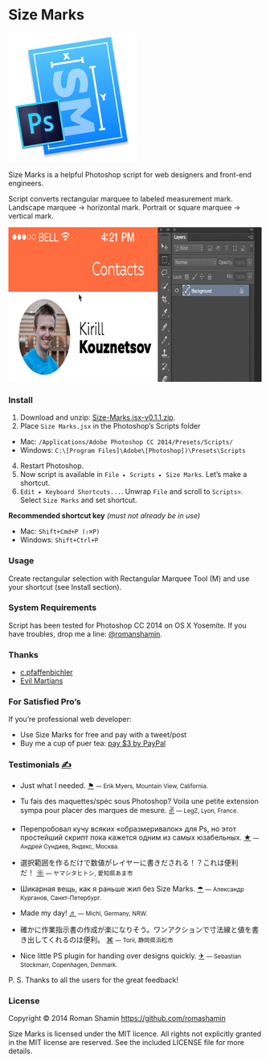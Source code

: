 # Size Marks

<img width="256" height="256" src="images/Size-Marks-Icon-512.png" title="Size Marks logo">

Size Marks is a helpful Photoshop script for web designers and front-end engineers.

Script converts rectangular marquee to labeled measurement mark. Landscape marquee → horizontal mark. Portrait or square marquee → vertical mark.

<img width="735" height="307" src="images/size-marks-show.gif" title="Demonstration">

### Install

1. Download and unzip: [Size-Marks.jsx-v0.1.1.zip].
2. Place `Size Marks.jsx` in the Photoshop’s Scripts folder
 - Mac: `/Applications/Adobe Photoshop CC 2014/Presets/Scripts/`
 - Windows: `C:\[Program Files]\Adobe\[Photoshop])\Presets\Scripts`
4. Restart Photoshop.
5. Now script is available in `File ▸ Scripts ▸ Size Marks`. Let’s make a shortcut.
6. `Edit ▸ Keyboard Shortcuts...`. Unwrap `File` and scroll to `Scripts>`. Select `Size Marks` and set shortcut.

**Recommended shortcut key** *(must not already be in use)*

- Mac: `Shift+Cmd+P (⇧⌘P)`
- Windows: `Shift+Ctrl+P`

[Size-Marks.jsx-v0.1.1.zip]: https://cdn.rawgit.com/romashamin/Size-Marks-PS/master/Size-Marks.jsx-v0.1.1.zip

### Usage

Create rectangular selection with Rectangular Marquee Tool (M) and use your shortcut (see Install section).

### System Requirements

Script has been tested for Photoshop CC 2014 on OS X Yosemite. If you have troubles, drop me a line: [@romanshamin].

[@romanshamin]: https://twitter.com/romanshamin

### Thanks

* [c.pfaffenbichler]
* [Evil Martians]

[c.pfaffenbichler]: https://forums.adobe.com/people/c.pfaffenbichler
[Evil Martians]: http://evilmartians.com/

### For Satisfied Pro’s

If you’re professional web developer:
* Use Size Marks for free and pay with a tweet/post
* Buy me a cup of puer tea: [pay $3 by PayPal]

[pay $3 by PayPal]: https://www.paypal.com/cgi-bin/webscr?cmd=_s-xclick&hosted_button_id=AWYVPVCBHEJXA

### Testimonials [✍]

[✍]: https://twitter.com/search?f=realtime&q=Size%20Marks&src=typd

- Just what I needed. [⚑]
<small>— Erik Myers, Mountain View, California.</small>

[⚑]: https://twitter.com/endswithak/status/528967796491681793

- Tu fais des maquettes/spéc sous Photoshop? Voila une petite extension sympa pour placer des marques de mesure. [✌]
<small>— LegZ, Lyon, France.</small>

[✌]: https://twitter.com/legz/status/528459513943564288

- Перепробовал кучу всяких «образмеривалок» для Ps, но этот простейший скрипт пока кажется одним из самых юзабельных. [★]
<small>— Андрей Сундиев, Яндекс, Москва.</small>

[★]: https://twitter.com/ASundiev/status/526640119777083392

- 選択範囲を作るだけで数値がレイヤーに書きだされる！？これは便利だ！ [☼]
<small>— ヤマシタヒトシ, 愛知県あま市</small>

[☼]: https://twitter.com/yamachan_ck/status/528374075224096768

- Шикарная вещь, как я раньше жил без Size Marks. [☂]
<small>— Александр Курганов, Санкт-Петербург.</small>

[☂]: https://twitter.com/Akurganow/status/527734891144704000

- Made my day! [♬]
<small>— Michl, Germany, NRW.</small>

[♬]: https://twitter.com/stil72/status/528092783169794049

- 確かに作業指示書の作成が楽になりそう。ワンアクションで寸法線と値を書き出してくれるのは便利。 [⌘]
<small>— Torii, 静岡県浜松市</small>

[⌘]: https://twitter.com/torii/status/528000623921201153

- Nice little PS plugin for handing over designs quickly. [✈]
<small>— Sebastian Stockmarr, Copenhagen, Denmark.</small>

[✈]: https://twitter.com/stockmarr/status/528897988220178432

P. S. Thanks to all the users for the great feedback!

### License

Copyright © 2014 Roman Shamin https://github.com/romashamin

Size Marks is licensed under the MIT licence. All rights not explicitly granted in the MIT license are reserved. See the included LICENSE file for more details.
